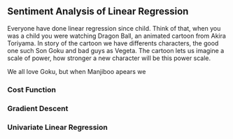 ## Sentiment Analysis of Linear Regression

Everyone have done linear regression since child. Think of that, when you was a child you were watching Dragon Ball, an animated cartoon from Akira Toriyama. In story of the cartoon we have differents characters, the good one such Son Goku and bad guys as Vegeta. The cartoon lets us imagine a scale of power, how stronger a new character will be this power scale.

We all love Goku, but when Manjiboo apears we

### Cost Function


### Gradient Descent 

### Univariate Linear Regression
